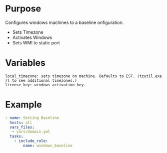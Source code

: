 # Purpose
Configures windows machines to a baseline onfiguration. 

- Sets Timezone
- Activates Windows
- Sets WMI to static port 

# Variables
```properties
local_timezone: sets timezone on machine. Defaults to EST. (tzutil.exe /l to see additional timezones.)
license_key: windows activation key. 

```
# Example
```yaml
- name: Setting Baseline
  hosts: all
  vars_files:
   - vars/domain.yml
  tasks: 
    - include_role: 
        name: windows_baseline

```